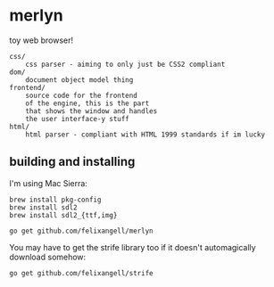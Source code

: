 # merlyn
toy web browser!

	css/
		css parser - aiming to only just be CSS2 compliant
	dom/
		document object model thing
	frontend/
		source code for the frontend
		of the engine, this is the part
		that shows the window and handles
		the user interface-y stuff
	html/
		html parser - compliant with HTML 1999 standards if im lucky

## building and installing
I'm using Mac Sierra:

	brew install pkg-config
	brew install sdl2
	brew install sdl2_{ttf,img}

	go get github.com/felixangell/merlyn

You may have to get the strife library too if it doesn't automagically download somehow:

	go get github.com/felixangell/strife


